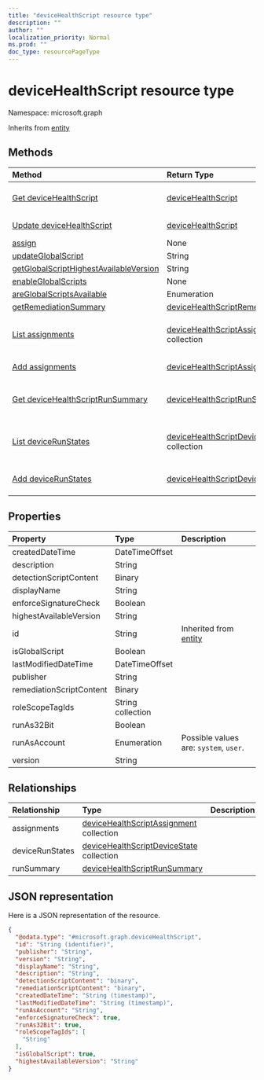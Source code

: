 ```yaml
---
title: "deviceHealthScript resource type"
description: ""
author: ""
localization_priority: Normal
ms.prod: ""
doc_type: resourcePageType
---
```


# deviceHealthScript resource type


Namespace: microsoft.graph




Inherits from [entity](../resources/entity.md)

## Methods
|Method|Return Type|Description|
|:---|:---|:---|
|[Get deviceHealthScript](../api/devicehealthscript-get.md)|[deviceHealthScript](../resources/devicehealthscript.md)|Read properties and relationships of the [deviceHealthScript](../resources/devicehealthscript.md) object.|
|[Update deviceHealthScript](../api/devicehealthscript-update.md)|[deviceHealthScript](../resources/devicehealthscript.md)|Update the properties of a [deviceHealthScript](../resources/devicehealthscript.md) object.|
|[assign](../api/devicehealthscript-assign.md)|None||
|[updateGlobalScript](../api/devicehealthscript-updateglobalscript.md)|String||
|[getGlobalScriptHighestAvailableVersion](../api/devicehealthscript-getglobalscripthighestavailableversion.md)|String||
|[enableGlobalScripts](../api/devicehealthscript-enableglobalscripts.md)|None||
|[areGlobalScriptsAvailable](../api/devicehealthscript-areglobalscriptsavailable.md)|Enumeration||
|[getRemediationSummary](../api/devicehealthscript-getremediationsummary.md)|[deviceHealthScriptRemediationSummary](../resources/devicehealthscriptremediationsummary.md)||
|[List assignments](../api/devicehealthscript-list-assignments.md)|[deviceHealthScriptAssignment](../resources/devicehealthscriptassignment.md) collection|Get the deviceHealthScriptAssignments from the assignments navigation property.|
|[Add assignments](../api/devicehealthscript-post-assignments.md)|[deviceHealthScriptAssignment](../resources/devicehealthscriptassignment.md)|Add assignments by posting to the assignments collection.|
|[Get deviceHealthScriptRunSummary](../api/devicehealthscriptrunsummary-get.md)|[deviceHealthScriptRunSummary](../resources/devicehealthscriptrunsummary.md)|Read properties and relationships of the [deviceHealthScriptRunSummary](../resources/devicehealthscriptrunsummary.md) object.|
|[List deviceRunStates](../api/devicehealthscript-list-devicerunstates.md)|[deviceHealthScriptDeviceState](../resources/devicehealthscriptdevicestate.md) collection|Get the deviceHealthScriptDeviceStates from the deviceRunStates navigation property.|
|[Add deviceRunStates](../api/devicehealthscript-post-devicerunstates.md)|[deviceHealthScriptDeviceState](../resources/devicehealthscriptdevicestate.md)|Add deviceRunStates by posting to the deviceRunStates collection.|

## Properties
|Property|Type|Description|
|:---|:---|:---|
|createdDateTime|DateTimeOffset||
|description|String||
|detectionScriptContent|Binary||
|displayName|String||
|enforceSignatureCheck|Boolean||
|highestAvailableVersion|String||
|id|String| Inherited from [entity](../resources/entity.md)|
|isGlobalScript|Boolean||
|lastModifiedDateTime|DateTimeOffset||
|publisher|String||
|remediationScriptContent|Binary||
|roleScopeTagIds|String collection||
|runAs32Bit|Boolean||
|runAsAccount|Enumeration| Possible values are: `system`, `user`.|
|version|String||

## Relationships
|Relationship|Type|Description|
|:---|:---|:---|
|assignments|[deviceHealthScriptAssignment](../resources/devicehealthscriptassignment.md) collection||
|deviceRunStates|[deviceHealthScriptDeviceState](../resources/devicehealthscriptdevicestate.md) collection||
|runSummary|[deviceHealthScriptRunSummary](../resources/devicehealthscriptrunsummary.md)||

## JSON representation
Here is a JSON representation of the resource.
<!-- {
  "blockType": "resource",
  "keyProperty": "id",
  "@odata.type": "microsoft.graph.deviceHealthScript",
  "baseType": "microsoft.graph.entity",
  "openType": false
}
-->
``` json
{
  "@odata.type": "#microsoft.graph.deviceHealthScript",
  "id": "String (identifier)",
  "publisher": "String",
  "version": "String",
  "displayName": "String",
  "description": "String",
  "detectionScriptContent": "binary",
  "remediationScriptContent": "binary",
  "createdDateTime": "String (timestamp)",
  "lastModifiedDateTime": "String (timestamp)",
  "runAsAccount": "String",
  "enforceSignatureCheck": true,
  "runAs32Bit": true,
  "roleScopeTagIds": [
    "String"
  ],
  "isGlobalScript": true,
  "highestAvailableVersion": "String"
}
```

